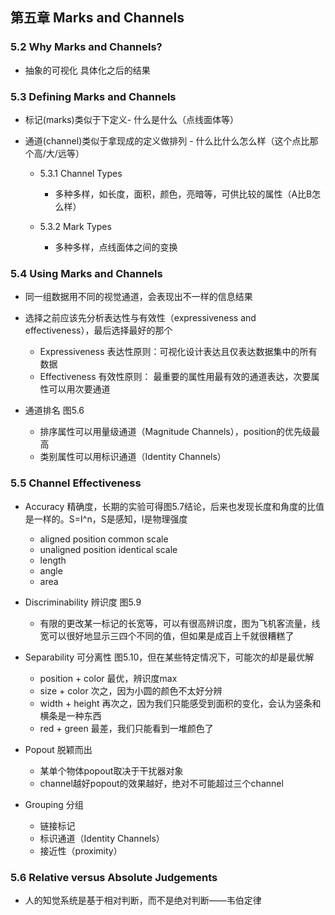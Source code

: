 ## 第五章 Marks and Channels

### 5.2 Why Marks and Channels?

- 抽象的可视化 具体化之后的结果

### 5.3 Defining Marks and Channels

- 标记(marks)类似于下定义- 什么是什么（点线面体等）
- 通道(channel)类似于拿现成的定义做排列 - 什么比什么怎么样（这个点比那个高/大/远等）

	- 5.3.1 Channel Types

		- 多种多样，如长度，面积，颜色，亮暗等，可供比较的属性（A比B怎么样）

	- 5.3.2 Mark Types

		- 多种多样，点线面体之间的变换

### 5.4 Using Marks and Channels

- 同一组数据用不同的视觉通道，会表现出不一样的信息结果
- 选择之前应该先分析表达性与有效性（expressiveness and effectiveness），最后选择最好的那个

	- Expressiveness 表达性原则：可视化设计表达且仅表达数据集中的所有数据
	-  Effectiveness 有效性原则： 最重要的属性用最有效的通道表达，次要属性可以用次要通道

- 通道排名 图5.6

	- 排序属性可以用量级通道（Magnitude Channels），position的优先级最高
	- 类别属性可以用标识通道（Identity Channels）

### 5.5 Channel Effectiveness

- Accuracy 精确度，长期的实验可得图5.7结论，后来也发现长度和角度的比值是一样的。S=I^n，S是感知，I是物理强度

	-  aligned position  common scale
	- unaligned position  identical scale
	- length
	- angle
	- area

- Discriminability 辨识度  图5.9

	- 有限的更改某一标记的长宽等，可以有很高辨识度，图为飞机客流量，线宽可以很好地显示三四个不同的值，但如果是成百上千就很糟糕了

- Separability 可分离性 图5.10，但在某些特定情况下，可能次的却是最优解

	- position + color 最优，辨识度max
	- size + color 次之，因为小圆的颜色不太好分辨
	- width + height 再次之，因为我们只能感受到面积的变化，会认为竖条和横条是一种东西
	- red + green 最差，我们只能看到一堆颜色了

- Popout 脱颖而出

	- 某单个物体popout取决于干扰器对象
	- channel越好popout的效果越好，绝对不可能超过三个channel

- Grouping 分组

	- 链接标记
	- 标识通道（Identity Channels）
	- 接近性（proximity）

### 5.6 Relative versus Absolute Judgements

- 人的知觉系统是基于相对判断，而不是绝对判断——韦伯定律

